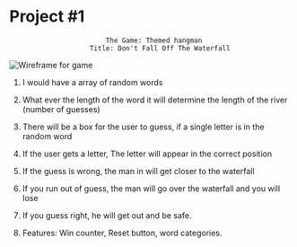 # Project #1
							The Game: Themed hangman
						Title: Don't Fall Off The Waterfall
![Wireframe for game](https://i.imgur.com/TY0wgE7.png)
1. I would have a array of random words
2. What ever the length of the word it will determine the length
of the river (number of guesses)
3. There will be a box for the user to guess, if a single letter is in the random word
4. If the user gets a letter, The letter will appear in the correct position
5. If the guess is wrong, the man in will get closer to the waterfall
6. If you run out of guess, the man will go over the waterfall and you will lose
7. If you guess right, he will get out and be safe. 

8. Features: Win counter, Reset button, word categories.